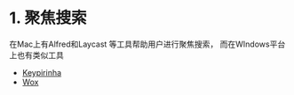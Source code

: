 # 1. 聚焦搜索

在Mac上有Alfred和Laycast 等工具帮助用户进行聚焦搜索， 而在WIndows平台上也有类似工具

- [Keypirinha](https://keypirinha.com/)
- [Wox](http://www.wox.one/)